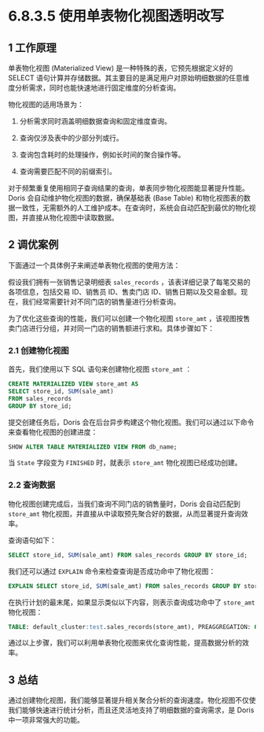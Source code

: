 # 6.8.3.5 使用单表物化视图透明改写

## 1 工作原理

单表物化视图 (Materialized View) 是一种特殊的表，它预先根据定义好的 SELECT 语句计算并存储数据。其主要目的是满足用户对原始明细数据的任意维度分析需求，同时也能快速地进行固定维度的分析查询。

物化视图的适用场景为：

1. 分析需求同时涵盖明细数据查询和固定维度查询。

2. 查询仅涉及表中的少部分列或行。

3. 查询包含耗时的处理操作，例如长时间的聚合操作等。

4. 查询需要匹配不同的前缀索引。

对于频繁重复使用相同子查询结果的查询，单表同步物化视图能显著提升性能。Doris 会自动维护物化视图的数据，确保基础表 (Base Table) 和物化视图表的数据一致性，无需额外的人工维护成本。在查询时，系统会自动匹配到最优的物化视图，并直接从物化视图中读取数据。

## 2 调优案例

下面通过一个具体例子来阐述单表物化视图的使用方法：

假设我们拥有一张销售记录明细表 `sales_records` ，该表详细记录了每笔交易的各项信息，包括交易 ID、销售员 ID、售卖门店 ID、销售日期以及交易金额。现在，我们经常需要针对不同门店的销售量进行分析查询。

为了优化这些查询的性能，我们可以创建一个物化视图 `store_amt` ，该视图按售卖门店进行分组，并对同一门店的销售额进行求和。具体步骤如下：

### 2.1 创建物化视图

首先，我们使用以下 SQL 语句来创建物化视图 `store_amt` ：

```sql
CREATE MATERIALIZED VIEW store_amt AS
SELECT store_id, SUM(sale_amt)
FROM sales_records
GROUP BY store_id;
```

提交创建任务后，Doris 会在后台异步构建这个物化视图。我们可以通过以下命令来查看物化视图的创建进度：

```sql
SHOW ALTER TABLE MATERIALIZED VIEW FROM db_name;
```

当 `State` 字段变为 `FINISHED` 时，就表示 `store_amt` 物化视图已经成功创建。

### 2.2 查询数据

物化视图创建完成后，当我们查询不同门店的销售量时，Doris 会自动匹配到 `store_amt` 物化视图，并直接从中读取预先聚合好的数据，从而显著提升查询效率。

查询语句如下：

```sql
SELECT store_id, SUM(sale_amt) FROM sales_records GROUP BY store_id;
```

我们还可以通过 `EXPLAIN` 命令来检查查询是否成功命中了物化视图：

```sql
EXPLAIN SELECT store_id, SUM(sale_amt) FROM sales_records GROUP BY store_id;
```

在执行计划的最末尾，如果显示类似以下内容，则表示查询成功命中了 `store_amt` 物化视图：

```sql
TABLE: default_cluster:test.sales_records(store_amt), PREAGGREGATION: ON
```

通过以上步骤，我们可以利用单表物化视图来优化查询性能，提高数据分析的效率。

## 3 总结

通过创建物化视图，我们能够显著提升相关聚合分析的查询速度。物化视图不仅使我们能够快速进行统计分析，而且还灵活地支持了明细数据的查询需求，是 Doris 中一项非常强大的功能。
